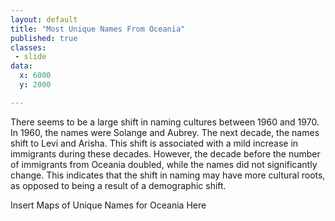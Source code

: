 ```yaml
---
layout: default
title: "Most Unique Names From Oceania"
published: true
classes:
 - slide
data:
  x: 6000
  y: 2000

---
```


There seems to be a large shift in naming cultures between 1960 and 1970. In 1960, the names were Solange and Aubrey. The next decade, the names shift to Levi and Arisha. This shift is associated with a mild increase in immigrants during these decades. However, the decade before the number of immigrants from Oceania doubled, while the names did not significantly change. This indicates that the shift in naming may have more cultural roots, as opposed to being a result of a demographic shift.


Insert Maps of Unique Names for Oceania Here
